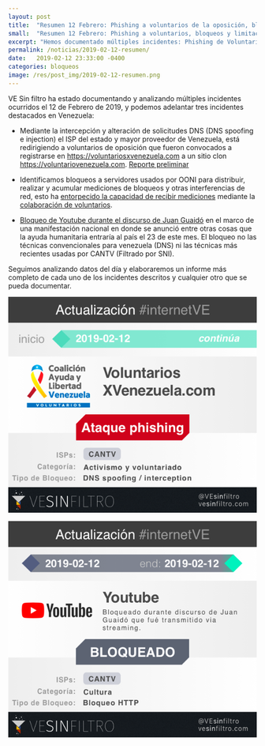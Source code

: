```yaml
---
layout: post
title:  "Resumen 12 Febrero: Phishing a voluntarios de la oposición, bloqueos y limitaciones a su estudio"
small:  "Resumen 12 Febrero: Phishing a voluntarios, bloqueos y limitaciones a su estudio"
excerpt: "Hemos documentado múltiples incidentes: Phishing de VoluntariosXVenezuela, bloqueo de algunos servidores de ooni y bloqueo de Youtube durante declaraciones de Juan Guaidó"
permalink: /noticias/2019-02-12-resumen/
date:   2019-02-12 23:33:00 -0400
categories: bloqueos
image: /res/post_img/2019-02-12-resumen.png
---
```


VE Sin filtro ha estado documentando y analizando múltiples incidentes ocurridos el 12 de Febrero de 2019, y podemos adelantar tres incidentes destacados en Venezuela:

* Mediante la intercepción y alteración de solicitudes DNS (DNS spoofing e injection) el ISP del estado y mayor proveedor de Venezuela, está redirigiendo a voluntarios de oposición que fueron convocados a registrarse en https://voluntariosxvenezuela.com a un sitio clon https://voluntariovenezuela.com. [Reporte preliminar](http://vesinfiltro.com/noticias/alerta-phishing_voluntariado/)

* Identificamos bloqueos a servidores usados por OONI para distribuir, realizar y acumular mediciones de bloqueos y otras interferencias de red, esto ha [entorpecido la capacidad de recibir mediciones](https://twitter.com/vesinfiltro/status/1095406931349508096) mediante la [colaboración de voluntarios](https://twitter.com/vesinfiltro/status/1095386110639906818).

* [Bloqueo de Youtube durante el discurso de Juan Guaidó](https://twitter.com/vesinfiltro/status/1095397812475494402) en el marco de una manifestación nacional en donde se anunció entre otras cosas que la ayuda humanitaria entraría al país el 23 de este mes. El bloqueo no las técnicas convencionales para venezuela (DNS) ni las técnicas más recientes usadas por CANTV (Filtrado por SNI).

Seguimos analizando datos del día y elaboraremos un informe más completo de cada uno de los incidentes descritos y cualquier otro que se pueda documentar.

![alerta Voluntarios X Venezuela](/res/post_img/2019-02-12-alerta_share.png)


![bloqueo youtube 2019-02-12](/res/post_img/2019-01-12-Youtube_share.png)
